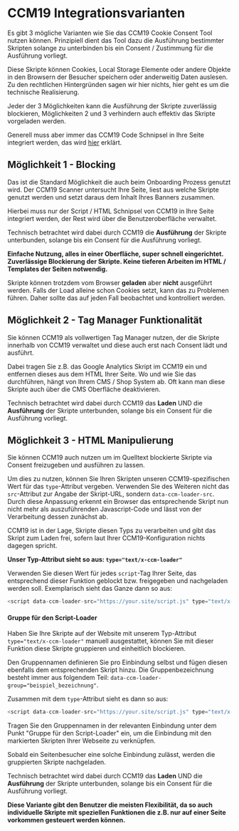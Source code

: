 # CCM19 Integrationsvarianten

Es gibt 3 mögliche Varianten wie Sie das CCM19 Cookie Consent Tool nutzen können. Prinzipiell dient das Tool dazu die Ausführung bestimmter Skripten solange zu unterbinden bis ein Consent / Zustimmung für die Ausführung vorliegt.

Diese Skripte können Cookies, Local Storage Elemente oder andere Objekte in den Browsern der Besucher speichern oder anderweitig Daten auslesen. Zu den rechtlichen Hintergründen sagen wir hier nichts, hier geht es um die technische Realisierung.

Jeder der 3 Möglichkeiten kann die Ausführung der Skripte zuverlässig blockieren, Möglichkeiten 2 und 3 verhindern auch effektiv das Skripte vorgeladen werden.

Generell muss aber immer das CCM19 Code Schnipsel in Ihre Seite integriert werden, das wird [hier](/integrationen/ccm19-standard/) erklärt.



## Möglichkeit 1 - Blocking

Das ist die Standard Möglichkeit die auch beim Onboarding Prozess genutzt wird. Der CCM19 Scanner untersucht Ihre Seite, liest aus welche Skripte genutzt werden und setzt daraus dem Inhalt Ihres Banners zusammen.

Hierbei muss nur der Script / HTML Schnipsel von CCM19 in Ihre Seite integriert werden, der Rest wird über die Benutzeroberfläche verwaltet.

Technisch betrachtet wird dabei durch CCM19 die **Ausführung** der Skripte unterbunden, solange bis ein Consent für die Ausführung vorliegt.

**Einfache Nutzung, alles in einer Oberfläche, super schnell eingerichtet. Zuverlässige Blockierung der Skripte. Keine tieferen Arbeiten im HTML / Templates der Seiten notwendig.**

Skripte können trotzdem vom Browser **geladen** aber **nicht** ausgeführt werden. Falls der Load alleine schon Cookies setzt, kann das zu Problemen führen. Daher sollte das auf jeden Fall beobachtet und kontrolliert werden.



## Möglichkeit 2 - Tag Manager Funktionalität

Sie können CCM19 als vollwertigen Tag Manager nutzen, der die Skripte innerhalb von CCM19 verwaltet und diese auch erst nach Consent lädt und ausführt.

Dabei tragen Sie z.B. das Google Analytics Skript im CCM19 ein und entfernen dieses aus dem HTML Ihrer Seite. Wo und wie Sie das durchführen, hängt von Ihrem CMS / Shop System ab. Oft kann man diese Skripte auch über die CMS Oberfläche deaktivieren.

Technisch betrachtet wird dabei durch CCM19 das  **Laden** UND die  **Ausführung** der Skripte unterbunden, solange bis ein Consent für die Ausführung vorliegt.



## Möglichkeit 3 - HTML Manipulierung

Sie können CCM19 auch nutzen um im Quelltext blockierte Skripte via Consent freizugeben und ausführen zu lassen.

Um dies zu nutzen, können Sie Ihren Skripten unseren CCM19-spezifischen Wert für das `type`-Attribut vergeben. Verwenden Sie des Weiteren nicht das `src`-Attribut zur Angabe der Skript-URL, sondern `data-ccm-loader-src`. Durch diese Anpassung erkennt ein Browser das entsprechende Skript nun nicht mehr als auszuführenden Javascript-Code und lässt von der Verarbeitung dessen zunächst ab.

CCM19 ist in der Lage, Skripte diesen Typs zu verarbeiten und gibt das Skript zum Laden frei, sofern laut Ihrer CCM19-Konfiguration nichts dagegen spricht.

**Unser Typ-Attribut sieht so aus: `type="text/x-ccm-loader"`**

Verwenden Sie diesen Wert für jedes `script`-Tag Ihrer Seite, das entsprechend dieser Funktion geblockt bzw. freigegeben und nachgeladen werden soll. Exemplarisch sieht das Ganze dann so aus:

```javascript
<script data-ccm-loader-src="https://your.site/script.js" type="text/x-ccm-loader"></script>
```

#### Gruppe für den Script-Loader

Haben Sie Ihre Skripte auf der Website mit unserem Typ-Attribut `type="text/x-ccm-loader"` manuell ausgestattet, können Sie mit dieser Funktion diese Skripte gruppieren und einheitlich blockieren.

Den Gruppennamen definieren Sie pro Einbindung selbst und fügen diesen ebenfalls dem entsprechenden Skript hinzu. Die Gruppenbezeichnung besteht immer aus folgendem Teil: `data-ccm-loader-group="beispiel_bezeichnung"`.

Zusammen mit dem `type`-Attribut sieht es dann so aus:

```javascript
<script data-ccm-loader-src="https://your.site/script.js" type="text/x-ccm-loader" data-ccm-loader-group="beispiel_bezeichnung"></script>
```

Tragen Sie den Gruppennamen in der relevanten Einbindung unter dem Punkt "Gruppe für den Script-Loader" ein, um die Einbindung mit den markierten Skripten Ihrer Webseite zu verknüpfen.

Sobald ein Seitenbesucher eine solche Einbindung zulässt, werden die gruppierten Skripte nachgeladen.

Technisch betrachtet wird dabei durch CCM19 das  **Laden** UND die  **Ausführung** der Skripte unterbunden, solange bis ein Consent für die Ausführung vorliegt.

**Diese Variante gibt den Benutzer die meisten Flexibilität, da so auch individuelle Skripte mit speziellen Funktionen die z.B. nur auf einer Seite vorkommen gesteuert werden können.**